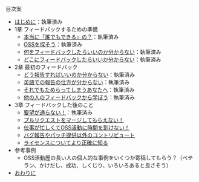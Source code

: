 目次案

* [はじめに](./chapters/introduction.md)：執筆済み
* 1章 フィードバックするための準備
  - [本当に「誰でもできる」の？](./chapters/motivation.md)：執筆済み
  - [OSSを探そう](./chapters/oss.md)：執筆済み
  - [何をフィードバックしたらいいのか分からない](./chapters/what.md)：執筆済み
  - [どこにフィードバックしたらいいか分からない](./chapters/where.md)：執筆済み
* 2章 最初のフィードバック
  - [どう報告すればいいのか分からない](./chapters/how.md)：執筆済み
  - [英語での報告の仕方が分からない](./chapters/english.md)：執筆済み
  - [それでもためらってしまうあなたへ](./chapters/hesitation.md)：執筆済み
  - [他の人のフィードバックから学ぼう](./chapters/examples.md)：執筆済み
* 3章 フィードバックした後のこと
  - [要望が通らない！](./chapters/do-not-intimidate.md)：執筆済み
  - [プルリクエストをマージしてもらえない！](./chapters/pullrequest.md)
  - [仕事が忙しくてOSS活動に時間を割けない！](./chapters/business.md)
  - [バグ報告やパッチ提供以外のコントリビュート](./chapters/support.md)
  - [ライセンスについてより正確に知る](./chapters/licenses.md)
* 参考事例
  - OSS活動歴の長い人の個人的な事例をいくつか寄稿してもらう？（ベテラン、かけだし、成功、しくじり、いろいろあると良さそう）
* [おわりに](./chapters/conclusion.md)
